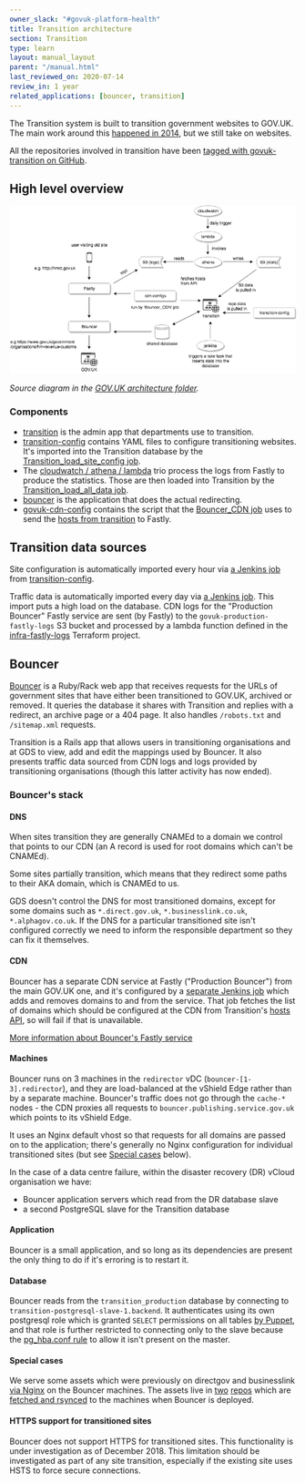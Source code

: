 ```yaml
---
owner_slack: "#govuk-platform-health"
title: Transition architecture
section: Transition
type: learn
layout: manual_layout
parent: "/manual.html"
last_reviewed_on: 2020-07-14
review_in: 1 year
related_applications: [bouncer, transition]
---
```


The Transition system is built to transition government websites to GOV.UK. The
main work around this [happened in 2014][blog], but we still take on websites.

All the repositories involved in transition have been [tagged with govuk-transition
on GitHub][repos].

[blog]: https://insidegovuk.blog.gov.uk/2014/12/19/300-websites-to-just-1-in-15-months
[repos]: https://github.com/search?q=topic%3Agovuk-transition+org%3Aalphagov

## High level overview

![Overview of the elements involved in transition](images/transition-architecture.png)

<em>Source diagram in the [GOV.UK architecture folder][arch-folder].</em>

[arch-folder]: https://drive.google.com/drive/folders/0B7zRJZy-BNyUS2lMMzJHLUpYM00

### Components

- [transition][] is the admin app that departments use to transition.
- [transition-config][] contains YAML files to configure transitioning
  websites. It's imported into the Transition database by the
  [Transition_load_site_config job][config-import].
- The [cloudwatch / athena / lambda][infra-fastly-logs] trio process the logs
  from Fastly to produce the statistics. Those are then loaded into Transition
  by the [Transition_load_all_data job][stats-import].
- [bouncer][] is the application that does the actual redirecting.
- [govuk-cdn-config][] contains the script that the [Bouncer_CDN job][] uses
  to send the [hosts from transition][] to Fastly.

## Transition data sources

Site configuration is automatically imported every hour via
[a Jenkins job][config-import] from [transition-config][].

Traffic data is automatically imported every day via [a Jenkins
job][stats-import].  This import puts a high load on the database. CDN logs
for the "Production Bouncer" Fastly service are sent (by Fastly) to the
`govuk-production-fastly-logs` S3 bucket and processed by a lambda function
defined in the [infra-fastly-logs][] Terraform project.

[transition]: /apps/transition.html
[config-import]: https://deploy.blue.production.govuk.digital/job/Transition_load_site_config
[transition-config]: https://github.com/alphagov/transition-config
[stats-import]: https://deploy.blue.production.govuk.digital/job/Transition_load_all_data/
[infra-fastly-logs]: https://github.com/alphagov/govuk-aws/tree/master/terraform/projects/infra-fastly-logs

## Bouncer

[Bouncer][] is a Ruby/Rack web app that receives requests for the URLs of government
sites that have either been transitioned to GOV.UK, archived or removed. It queries
the database it shares with Transition and replies with a redirect, an archive page
or a 404 page. It also handles `/robots.txt` and `/sitemap.xml` requests.

Transition is a Rails app that allows users in transitioning organisations and
at GDS to view, add and edit the mappings used by Bouncer. It also presents
traffic data sourced from CDN logs and logs provided by transitioning organisations
(though this latter activity has now ended).

### Bouncer's stack

#### DNS

When sites transition they are generally CNAMEd to a domain we control that
points to our CDN (an A record is used for root domains which can't be CNAMEd).

Some sites partially transition, which means that they redirect some paths to
their AKA domain, which is CNAMEd to us.

GDS doesn't control the DNS for most transitioned domains, except for some domains such as
`*.direct.gov.uk`, `*.businesslink.co.uk`, `*.alphagov.co.uk`. If the DNS
for a particular transitioned site isn't configured correctly we need to inform
the responsible department so they can fix it themselves.

#### CDN

Bouncer has a separate CDN service at Fastly ("Production Bouncer") from the
main GOV.UK one, and it's configured by a
[separate Jenkins job](/manual/cdn.html#bouncer39s-fastly-service)
which adds and removes domains to and from the service.
That job fetches the list of domains which should be configured at the CDN from
Transition's [hosts API](https://transition.publishing.service.gov.uk/hosts), so
will fail if that is unavailable.

[More information about Bouncer's Fastly service](/manual/cdn.html#bouncer39s-fastly-service)

#### Machines

Bouncer runs on 3 machines in the `redirector` vDC (`bouncer-[1-3].redirector`),
and they are load-balanced at the vShield Edge rather than by a separate machine.
Bouncer's traffic does not go through the `cache-*` nodes - the CDN proxies all
requests to `bouncer.publishing.service.gov.uk` which points to its vShield Edge.

It uses an Nginx default vhost so that requests for all domains are passed on to
the application; there's generally no Nginx configuration for individual
transitioned sites (but see [Special cases](#special-cases) below).

In the case of a data centre failure, within the disaster recovery (DR) vCloud organisation we have:

* Bouncer application servers which read from the DR database slave
* a second PostgreSQL slave for the Transition database

#### Application

Bouncer is a small application, and so long as its dependencies are present the
only thing to do if it's erroring is to restart it.

#### Database

Bouncer reads from the `transition_production` database by connecting to
`transition-postgresql-slave-1.backend`. It authenticates using its own
postgresql role which is granted `SELECT` permissions on all tables
[by Puppet](https://github.com/alphagov/govuk-puppet/blob/master/modules/govuk/manifests/apps/bouncer/postgresql_role.pp#L21-L33),
and that role is further restricted to connecting only to the slave because the
[pg_hba.conf rule](https://github.com/alphagov/govuk-puppet/blob/master/modules/govuk/manifests/node/s_transition_postgresql_slave.pp#L24-L30)
to allow it isn't present on the master.

#### Special cases

We serve some assets which were previously on directgov and businesslink
[via Nginx](https://github.com/alphagov/govuk-puppet/blob/master/modules/govuk/manifests/apps/bouncer.pp#L56-L146)
on the Bouncer machines. The assets live in [two](https://github.com/alphagov/assets-directgov)
[repos](https://github.com/alphagov/assets-businesslink) which are [fetched and
rsynced](https://github.com/alphagov/govuk-app-deployment/blob/master/bouncer/config/deploy.rb#L16-L41)
to the machines when Bouncer is deployed.

#### HTTPS support for transitioned sites

Bouncer does not support HTTPS for transitioned sites. This functionality is under
investigation as of December 2018. This limitation should be investigated as part
of any site transition, especially if the existing site uses HSTS to force secure
connections.

[Bouncer]: /apps/bouncer.html
[govuk-cdn-config]: https://github.com/alphagov/govuk-cdn-config
[Bouncer_CDN job]: https://deploy.blue.production.govuk.digital/job/Bouncer_CDN/
[hosts from transition]: https://transition.publishing.service.gov.uk/hosts.json
